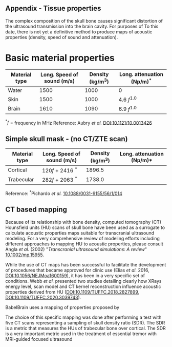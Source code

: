 Appendix - Tissue properties
---
The complex composition of the skull bone causes significant distortion of the ultrasound transmission into the brain cavity. For purposes of To this date, there is not yet a definitive method to produce maps of acoustic properties (density, speed of sound and attenuation).
# Basic material properties

| Material type | Long. Speed of sound (m/s) | Density (kg/m$^3$)| Long. attenuation (Np/m)$^*$|
|-------|---------|------|-------|
| Water | 1500 | 1000 | 0 |
| Skin | 1500 | 1000 | 4.6 $f^{1.0}$ |
| Brain| 1610 | 1090 | 6.9 $f^{1.0}$  |

$^*f$ = frequency in MHz
Reference: Aubry *et al.* [DOI:10.1121/10.0013426](https://doi.org/10.1121/10.0013426)
## Simple skull mask - (no CT/ZTE scan)
| Material type | Long. Speed of sound (m/s) | Density (kg/m$^3$)| Long. attenuation (Np/m)*|
|-------|---------|------|-------|
| Cortical| 120$f$ + 2416 $^*$  |     1896.5 |   |
| Trabecular| 282$f$ + 2063 $^*$  |1738.0 | |

Reference: $^*$Pichardo *et al.* [10.1088/0031-9155/56/1/014](https://doi.org/10.1088/0031-9155/56/1/014)

## CT based mapping
Because of its relationship with bone density, computed tomography (CT) Hounsfield units (HU) scans of skull bone have been used as a surrogate to calculate acoustic properties maps suitable for transcranial ultrasound modeling. For a very comprehensive review of modeling efforts including different approaches to mapping HU to acoustic properties, please consult Angla *et al.* (2002) "*Transcranial ultrasound simulations: A review*" [10.1002/mp.15955](https://doi.org/10.1002/mp.15955).
 
While the use of CT maps has been successful to facilitate the development of procedures that became approved for clinic use (Elias *et al.* 2016, [DOI:10.1056/NEJMoa1600159](https://doi.org/10.1056/NEJMoa1600159)), it has been in a very specific set of conditions. Webb *et al.* presented two studies detailing clearly how XRays energy level, scan model and CT kernel reconstruction influence acoustic properties derived from HU ([DOI:10.1109/TUFFC.2018.2827899](https://doi.org/10.1109/TUFFC.2018.2827899), [DOI:10.1109/TUFFC.2020.3039743](https://doi.org/10.1109/TUFFC.2020.3039743)).

BabelBrain uses a mapping of properties proposed by 

The choice of this specific mapping was done after performing a test with five CT scans representing a sampling of skull density ratio (SDR). The SDR is a metric that measures the HUs of trabecular bone over cortical. The SDR is a very important metric used in the treatment of essential tremor with MRI-guided focused ultrasound